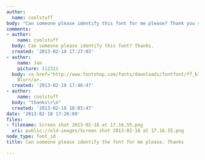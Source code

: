 ```yaml
---
author:
  name: coolstuff
body: "Can someone please identify this font for me please? Thank you so much.\r\n"
comments:
- author:
    name: coolstuff
  body: Can someone please identify this font? Thanks.
  created: '2013-02-18 17:27:03'
- author:
    name: Jan
    picture: 112311
  body: <a href="http://www.fontshop.com/fonts/downloads/fontfont/ff_blur_ot/">FF
    Blur</a>.
  created: '2013-02-18 17:46:47'
- author:
    name: coolstuff
  body: "thanks\r\n"
  created: '2013-02-18 18:03:47'
date: '2013-02-18 17:26:09'
files:
- filename: Screen shot 2013-02-18 at 17.16.55.png
  uri: public://old-images/Screen shot 2013-02-18 at 17.16.55.png
node_type: font_id
title: Can someone please identify the font for me please. Thanks

---
```


